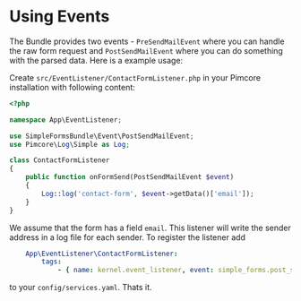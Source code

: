 # Using Events

The Bundle provides two events - `PreSendMailEvent` where you can handle the raw form request and `PostSendMailEvent` where you can do something with the parsed data. Here is a example usage:

Create `src/EventListener/ContactFormListener.php` in your Pimcore installation with following content:

``` php
<?php

namespace App\EventListener;

use SimpleFormsBundle\Event\PostSendMailEvent;
use Pimcore\Log\Simple as Log;

class ContactFormListener
{
    public function onFormSend(PostSendMailEvent $event)
    {
        Log::log('contact-form', $event->getData()['email']);
    }
}
```

We assume that the form has a field `email`. This listener will write the sender address in a log file for each sender. To register the listener add

``` yaml
    App\EventListener\ContactFormListener:
        tags:
            - { name: kernel.event_listener, event: simple_forms.post_send_mail, method: onFormSend }
```

to your `config/services.yaml`. Thats it.
